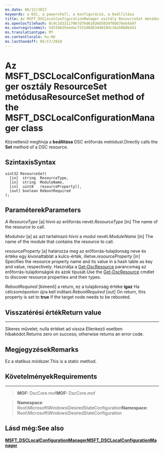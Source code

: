 ```yaml
---
ms.date: 06/12/2017
keywords: a DSC, a powershell, a konfiguráció, a beállítása
title: Az MSFT_DSCLocalConfigurationManager osztály ResourceSet metódusa
ms.openlocfilehash: 0c9c1d33117067d76d61036d5839f0b676eb4a97
ms.sourcegitcommit: 54534635eedacf531d8d6344019dc16a50b8b441
ms.translationtype: MT
ms.contentlocale: hu-HU
ms.lasthandoff: 05/17/2018
---
```

# <a name="resourceset-method-of-the-msftdsclocalconfigurationmanager-class"></a><span data-ttu-id="95568-103">Az MSFT_DSCLocalConfigurationManager osztály ResourceSet metódusa</span><span class="sxs-lookup"><span data-stu-id="95568-103">ResourceSet method of the MSFT_DSCLocalConfigurationManager class</span></span>

<span data-ttu-id="95568-104">Közvetlenül meghívja a **beállítása** DSC erőforrás metódust.</span><span class="sxs-lookup"><span data-stu-id="95568-104">Directly calls the **Set** method of a DSC resource.</span></span>

<a name="syntax"></a><span data-ttu-id="95568-105">Szintaxis</span><span class="sxs-lookup"><span data-stu-id="95568-105">Syntax</span></span>
------

```mof
uint32 ResourceSet(
  [in]  string  ResourceType,
  [in]  string  ModuleName,
  [in]  uint8   resourceProperty[],
  [out] boolean RebootRequired
);
```

<a name="parameters"></a><span data-ttu-id="95568-106">Paraméterek</span><span class="sxs-lookup"><span data-stu-id="95568-106">Parameters</span></span>
----------

<span data-ttu-id="95568-107">*A ResourceType* \[a\] hívni az erőforrás nevét.</span><span class="sxs-lookup"><span data-stu-id="95568-107">*ResourceType* \[in\] The name of the resource to call.</span></span>

<span data-ttu-id="95568-108">*Modulnév* \[a\] az azt tartalmazó hívni a modul nevét.</span><span class="sxs-lookup"><span data-stu-id="95568-108">*ModuleName* \[in\] The name of the module that contains the resource to call.</span></span>

<span data-ttu-id="95568-109">*resourceProperty* \[a\] határozza meg az erőforrás-tulajdonság neve és értéke egy kivonattáblát a kulcs-érték, illetve.</span><span class="sxs-lookup"><span data-stu-id="95568-109">*resourceProperty* \[in\] Specifies the resource property name and its value in a hash table as key and value, respectively.</span></span> <span data-ttu-id="95568-110">Használja a [Get-DscResource](https://technet.microsoft.com/library/dn521625.aspx) parancsmag az erőforrás-tulajdonságok és azok típusát.</span><span class="sxs-lookup"><span data-stu-id="95568-110">Use the [Get-DscResource](https://technet.microsoft.com/library/dn521625.aspx) cmdlet to discover resource properties and their types.</span></span>

<span data-ttu-id="95568-111">*RebootRequired* \[kimenő\] a return, ez a tulajdonság értéke **igaz** Ha célcsomóponton újra kell indítani.</span><span class="sxs-lookup"><span data-stu-id="95568-111">*RebootRequired* \[out\] On return, this property is set to **true** if the target node needs to be rebooted.</span></span>

## <a name="return-value"></a><span data-ttu-id="95568-112">Visszatérési érték</span><span class="sxs-lookup"><span data-stu-id="95568-112">Return value</span></span>
------------

<span data-ttu-id="95568-113">Sikeres művelet; nulla értéket ad vissza Ellenkező esetben hibakódot.</span><span class="sxs-lookup"><span data-stu-id="95568-113">Returns zero on success; otherwise returns an error code.</span></span>

## <a name="remarks"></a><span data-ttu-id="95568-114">Megjegyzések</span><span class="sxs-lookup"><span data-stu-id="95568-114">Remarks</span></span>

<span data-ttu-id="95568-115">Ez a statikus módszer.</span><span class="sxs-lookup"><span data-stu-id="95568-115">This is a static method.</span></span>

## <a name="requirements"></a><span data-ttu-id="95568-116">Követelmények</span><span class="sxs-lookup"><span data-stu-id="95568-116">Requirements</span></span>
------------
><span data-ttu-id="95568-117">**MOF:** DscCore.mof</span><span class="sxs-lookup"><span data-stu-id="95568-117">**MOF:** DscCore.mof</span></span>

><span data-ttu-id="95568-118">**Namespace**: Root\Microsoft\Windows\DesiredStateConfiguration</span><span class="sxs-lookup"><span data-stu-id="95568-118">**Namespace**: Root\Microsoft\Windows\DesiredStateConfiguration</span></span>


## <a name="see-also"></a><span data-ttu-id="95568-119">Lásd még:</span><span class="sxs-lookup"><span data-stu-id="95568-119">See also</span></span>


[<span data-ttu-id="95568-120">**MSFT_DSCLocalConfigurationManager**</span><span class="sxs-lookup"><span data-stu-id="95568-120">**MSFT_DSCLocalConfigurationManager**</span></span>](msft-dsclocalconfigurationmanager.md)